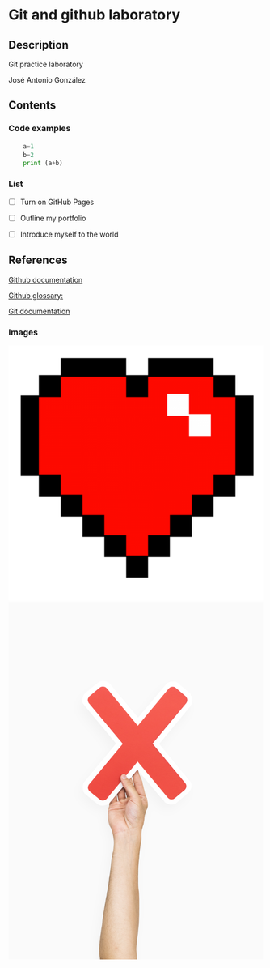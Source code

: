 # Git and github laboratory
## Description
Git practice laboratory

José Antonio González 

## Contents
### Code examples
```python
    a=1
    b=2
    print (a+b)
```

### List
- [ ] Turn on GitHub Pages
- [ ] Outline my portfolio
- [ ] Introduce myself to the world



## References 
[Github documentation]( https://docs.github.com/en)

[Github glossary:](https://docs.github.com/en/get-started/learning-about-github/github-glossary)

[Git documentation]( https://git-scm.com/doc)

### Images

![8bit minecraft heart](/pngegg.png )
![Mano que sostiene simbolo de error](/mano.jpg )



